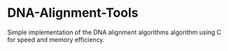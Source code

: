 # DNA-Alignment-Tools
Simple implementation of the DNA alignment algorithms algorithm using C for speed and memory efficiency.
